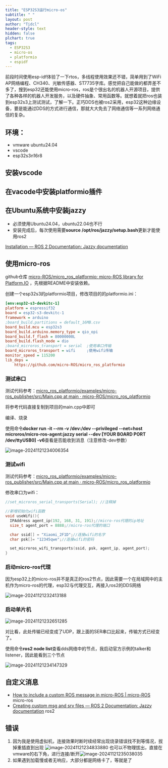 ```yaml
---
title: "ESP32S3运行micro-os"
subtitle: " "
layout: post
author: "Tidcl"
header-style: text
hidden: false
plchart: true
tags:
  - ESP32S3
  - micro-os
  - platformio
  - espidf
---
```






前段时间使用esp-idf体验了一下rtos，多线程使用效果还不错，简单用到了WiFi AP网络编程、CH340、光敏传感器、ST7735字库。感觉把自己能做的都弄差不多了，搜到esp32还能使用micro-ros，ros是个很出名的机器人开源项目，提供了各种各样的机器人开发服务，以及硬件抽象、常用函数等。就想着就把ros也装到esp32s3上测试测试，了解一下。正巧DDS也被ros2采用，esp32这种边缘设备，要是能通过DDS的方式进行通信，那就大大免去了网络通信等一系列网络通信的复杂。



## 环境：

- vmware ubuntu24.04
- vscode
- esp32s3n16r8

## 安装vscode

## 在vacode中安装platformio插件

## 在Ubuntu系统中安装jazzy

- 必须使用Ubuntu24.04，ubuntu22.04也不行
- 安装完成后，每次使用需要**source /opt/ros/jazzy/setup.bash**更新才能使用ros2

[Installation — ROS 2 Documentation: Jazzy documentation](https://docs.ros.org/en/jazzy/Installation.html)

## 使用micro-ros

github仓库 [micro-ROS/micro_ros_platformio: micro-ROS library for Platform.IO](https://github.com/micro-ROS/micro_ros_platformio)  ，先根据README中安装依赖。

创建一个esp32s3的platformio项目，修改项目的的platformio.ini：

```ini
[env:esp32-s3-devkitc-1]
platform = espressif32
board = esp32-s3-devkitc-1
framework = arduino
;board_build.partitions = default_16MB.csv
board_build.mcu = esp32s3
board_build.arduino.memory_type = qio_opi
board_build.f_flash = 80000000L
board_build.flash_mode = dio
;board_microros_transport = serial	;使用串口传输
board_microros_transport = wifi		;使用wifi传输
monitor_speed = 115200
lib_deps =
    https://github.com/micro-ROS/micro_ros_platformio
```

### 测试串口

测试代码参考：[micro_ros_platformio/examples/micro-ros_publisher/src/Main.cpp at main · micro-ROS/micro_ros_platformio](https://github.com/micro-ROS/micro_ros_platformio/blob/main/examples/micro-ros_publisher/src/Main.cpp)

将参考代码直接复制到项目的main.cpp中即可

编译、烧录

使用命令**docker run -it --rm -v /dev:/dev --privileged --net=host microros/micro-ros-agent:jazzy serial --dev [YOUR BOARD PORT /dev/ttyUSB0] -v6**查看是否能收到消息（注意修改-dev参数）

![image-20241121234006354](https://tidcl.github.io/img/posts/micro-ros.assets/image-20241121234006354.png)

### 测试wifi

测试代码参考：[micro_ros_platformio/examples/micro-ros_publisher/src/Main.cpp at main · micro-ROS/micro_ros_platformio](https://github.com/micro-ROS/micro_ros_platformio/blob/main/examples/micro-ros_publisher/src/Main.cpp)

修改串口为wifi：

```c
//set_microros_serial_transports(Serial); //注释掉

//新增初始化wifi函数
void useWifi(){
  IPAddress agent_ip(192, 168, 31, 191);//micro-ros代理的ip地址
  size_t agent_port = 8888;//micro-ros代理的端口

  char ssid[] = "Xiaomi_2F1D";//连接wifi的名字
  char psk[]= "12345qwe";//连接wifi的密码

  set_microros_wifi_transports(ssid, psk, agent_ip, agent_port);
}
```

### 启动micro-ros代理

因为esp32上的micro-ros并不是真正的ros2节点，因此需要一个在局域网中的主机作为micro-ros的代理，esp32与代理交互，再接入ros2的DDS网络

![image-20241121232413188](https://tidcl.github.io/img/posts/micro-ros.assets/image-20241121232413188.png)

### 启动单片机

![image-20241121232651285](https://tidcl.github.io/img/posts/micro-ros.assets/image-20241121232651285.png)

对比看，此处传输已经变成了UDP，跟上面的SER串口比起来，传输方式已经变了。

使用命令**ros2 node list**查看dds网络中的节点，我启动官方示例的talker和listener，因此能看到三个节点

![image-20241121234147329](https://tidcl.github.io/img/posts/micro-ros.assets/image-20241121234147329.png)

## 自定义消息

- [How to include a custom ROS message in micro-ROS | micro-ROS](https://micro.ros.org/docs/tutorials/advanced/create_new_type/) micro-ros
- [Creating custom msg and srv files — ROS 2 Documentation: Jazzy documentation](https://docs.ros.org/en/jazzy/Tutorials/Beginner-Client-Libraries/Custom-ROS2-Interfaces.html#test-the-new-interfaces) ros2



## 错误

1. 因为我是使用虚拟机，连接效果时断时续经常出现烧录错误找不到等情况，拔掉重插直到出现
   ![image-20241121234833880](https://tidcl.github.io/img/posts/micro-ros.assets/image-20241121234833880.png)
   也可以不物理拔出，直接在vmware的右下角，进行连接/断开![image-20241121235038035](https://tidcl.github.io/img/posts/micro-ros.assets/image-20241121235038035.png)
2. 如果遇到加载慢或者无响应，大部分都是网络卡了，等就是了